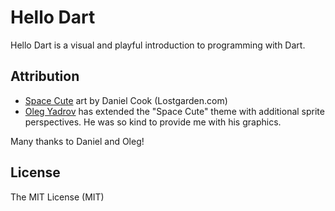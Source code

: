 # Hello Dart

Hello Dart is a visual and playful introduction to programming with Dart.


## Attribution

* [Space Cute](http://www.lostgarden.com/2007/05/dancs-miraculously-flexible-game.html) 
art by Daniel Cook (Lostgarden.com)
* [Oleg Yadrov](https://www.linkedin.com/in/olegyadrov) has extended the 
"Space Cute" theme with additional sprite perspectives. He was so kind to provide
me with his graphics.

Many thanks to Daniel and Oleg!


## License
The MIT License (MIT)